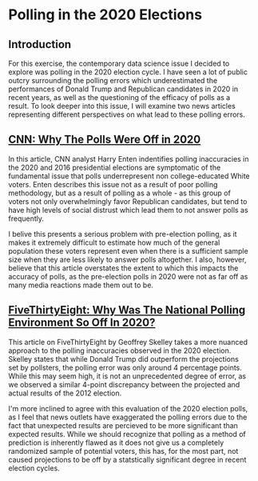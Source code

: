 # Polling in the 2020 Elections

## Introduction
For this exercise, the contemporary data science issue I decided to  
explore was polling in the 2020 election cycle. I have seen a lot of public  
outcry surrounding the polling errors which underestimated the  
performances of Donald Trump and Republican candidates in 2020 in  recent years, as well as the questioning of the efficacy of polls as a  
result. To look deeper into this issue, I will examine two news articles  
representing different perspectives on what lead to these polling errors.
## [CNN: Why The Polls Were Off in 2020](https://www.cnn.com/2021/04/13/politics/democratic-pollsters-2020-analysis/index.html)

In this article, CNN analyst  Harry Enten indentifies polling inaccuracies in  
the 2020 and 2016 presidential elections are symptomatic of the  
fundamental issue that polls underrepresent non college-educated White  
voters. Enten describes this issue not as a result of poor polling methodology, but as a result of polling as a whole - as this group of  
voters not only overwhelmingly favor Republican candidates, but tend to  
have high levels of social distrust which lead them to not answer polls as  
frequently. 

I belive this presents a serious problem with pre-election polling, as it  
makes it extremely difficult to  estimate how much of the general  
population these voters represent even when there is a sufficient sample  
size when they are less likely to answer polls altogether. I also, however,  
believe that this article overstates the extent to which this impacts the  
accuracy of polls, as the pre-election polls in 2020 were not as far off as  
many media reactions made them out to be. 


## [FiveThirtyEight: Why Was The National Polling Environment So Off In 2020?](https://fivethirtyeight.com/features/why-was-the-national-polling-environment-so-off-in-2020/)
This article on FiveThirtyEight by Geoffrey Skelley takes a more nuanced  
approach to the polling inaccuracies observed in the 2020 election.  
Skelley states that while Donald Trump did outperform the projections  
set by pollsters, the polling error was only around 4 percentage points.  
While this may seem high, it is not an unprecedented degree of error, as  
we observed a similar 4-point discrepancy between the projected and  
actual results of the 2012 election.

I'm more inclined to agree with this evaluation of the 2020 election polls,  
as I feel that news outlets have exaggerated the polling errors due to the  
fact that unexpected results are percieved to be more significant than  
expected results. While we should recognize that polling as a method of  
prediction is inherently flawed as it does not give us a completely  
randomized sample of potential voters, this has, for the most part, not  
caused projections to be off by a statstically significant degree in recent  
election cycles.
